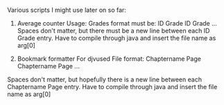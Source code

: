 Various scripts I might use later on
so far:

1. Average counter
Usage:
Grades format must be:
ID      Grade
ID      Grade
...
Spaces don't matter, but there must be a new line between each ID      Grade entry.
Have to compile through java and insert the file name as arg[0]

2. Bookmark formatter
For djvused
File format:
Chaptername          Page
Chaptername          Page
...

Spaces don't matter, but hopefully there is a new line between each Chaptername              Page entry.
Have to compile through java and insert the file name as arg[0]
